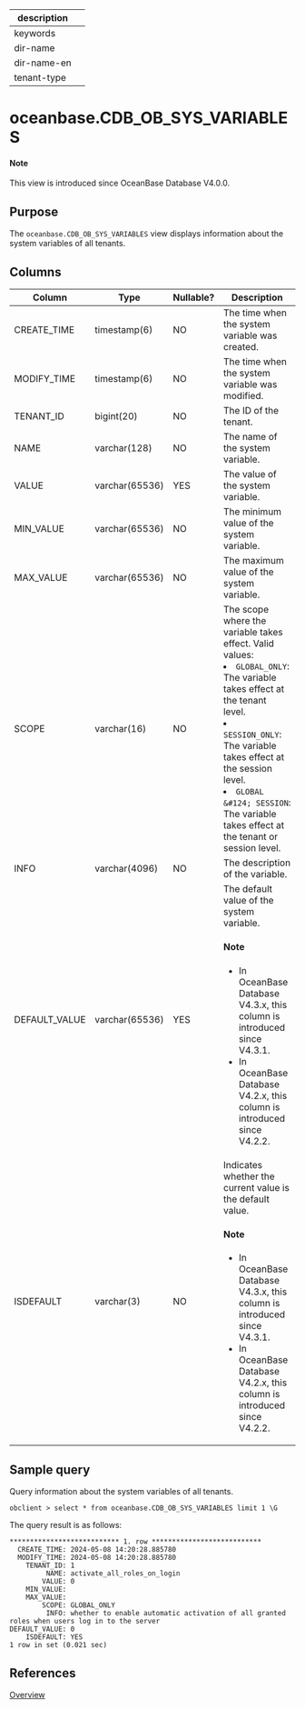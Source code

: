 | description ||
|---|---|
| keywords ||
| dir-name ||
| dir-name-en ||
| tenant-type ||

# oceanbase.CDB_OB_SYS_VARIABLES

<main id="notice" type='explain'>
  <h4>Note</h4>
  <p>This view is introduced since OceanBase Database V4.0.0. </p>
</main>

## Purpose

The `oceanbase.CDB_OB_SYS_VARIABLES` view displays information about the system variables of all tenants.

## Columns

| Column | Type | Nullable? | Description |
| ------- | ---- | -------------- | ---- |
| CREATE_TIME | timestamp(6) | NO | The time when the system variable was created. |
| MODIFY_TIME | timestamp(6) | NO | The time when the system variable was modified. |
| TENANT_ID | bigint(20) | NO | The ID of the tenant. |
| NAME | varchar(128) | NO | The name of the system variable. |
| VALUE | varchar(65536) | YES | The value of the system variable. |
| MIN_VALUE | varchar(65536) | NO | The minimum value of the system variable. |
| MAX_VALUE | varchar(65536) | NO | The maximum value of the system variable. |
| SCOPE | varchar(16) | NO | The scope where the variable takes effect. Valid values:<li>`GLOBAL_ONLY`: The variable takes effect at the tenant level.<li>`SESSION_ONLY`: The variable takes effect at the session level.<li>`GLOBAL &#124; SESSION`: The variable takes effect at the tenant or session level. |
| INFO | varchar(4096) | NO | The description of the variable. |
| DEFAULT_VALUE | varchar(65536) | YES | The default value of the system variable.<main id="notice" type='explain'><h4>Note</h4><ul><li>In OceanBase Database V4.3.x, this column is introduced since V4.3.1. </li><li>In OceanBase Database V4.2.x, this column is introduced since V4.2.2. </li></ul></main> |
| ISDEFAULT | varchar(3) | NO | Indicates whether the current value is the default value.<main id="notice" type='explain'><h4>Note</h4><ul><li>In OceanBase Database V4.3.x, this column is introduced since V4.3.1. </li><li>In OceanBase Database V4.2.x, this column is introduced since V4.2.2. </li></ul></main> |

## Sample query

Query information about the system variables of all tenants.

```shell
obclient > select * from oceanbase.CDB_OB_SYS_VARIABLES limit 1 \G
```

The query result is as follows:

```shell
*************************** 1. row ***************************
  CREATE_TIME: 2024-05-08 14:20:28.885780
  MODIFY_TIME: 2024-05-08 14:20:28.885780
    TENANT_ID: 1
         NAME: activate_all_roles_on_login
        VALUE: 0
    MIN_VALUE:
    MAX_VALUE:
        SCOPE: GLOBAL_ONLY
         INFO: whether to enable automatic activation of all granted roles when users log in to the server
DEFAULT_VALUE: 0
    ISDEFAULT: YES
1 row in set (0.021 sec)
```

## References

[Overview](../../../../700.reference/800.configuration-items-and-system-variables/000.configuration-items-and-system-variables-overview.md)
